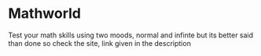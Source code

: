 # Mathworld

Test your math skills using two moods, normal and infinte but its better said than done so check the site, link given in the description
